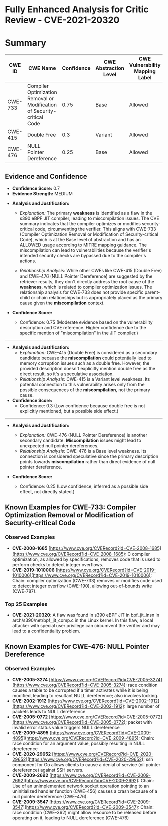 # Fully Enhanced Analysis for Critic Review - CVE-2021-20320

# Summary
| CWE ID | CWE Name | Confidence | CWE Abstraction Level | CWE Vulnerability Mapping Label | CWE-Vulnerability Mapping Notes |
|---|---|---|---|---|---|
| CWE-733 | Compiler Optimization Removal or Modification of Security-critical Code | 0.75 | Base | Allowed | Primary CWE |
| CWE-415 | Double Free | 0.3 | Variant | Allowed | Secondary Candidate |
| CWE-476 | NULL Pointer Dereference | 0.25 | Base | Allowed | Secondary Candidate |

## Evidence and Confidence

*   **Confidence Score:** 0.7
*   **Evidence Strength:** MEDIUM

- **Analysis and Justification:**  
  - *Explanation:* The primary **weakness** is identified as a flaw in the s390 eBPF JIT compiler, leading to miscompilation issues. The CVE summary indicates that the compiler optimizes or modifies security-critical code, circumventing the verifier. This aligns with CWE-733 (Compiler Optimization Removal or Modification of Security-critical Code), which is at the Base level of abstraction and has an ALLOWED usage according to MITRE mapping guidance. The miscompilation can lead to vulnerabilities because the verifier's intended security checks are bypassed due to the compiler's actions.

  - *Relationship Analysis:* While other CWEs like CWE-415 (Double Free) and CWE-476 (NULL Pointer Dereference) are suggested by the retriever results, they don't directly address the root cause of the **weakness**, which is related to compiler optimization issues. The relationship analysis for CWE-733 does not provide specific parent-child or chain relationships but is appropriately placed as the primary cause given the **miscompilation** context.

- **Confidence Score:**
  - Confidence: 0.75 (Moderate evidence based on the vulnerability description and CVE reference. Higher confidence due to the specific mention of "miscompilation" in the JIT compiler.)

---
- **Analysis and Justification:**
    - *Explanation:* CWE-415 (Double Free) is considered as a secondary candidate because the **miscompilation** could potentially lead to memory corruption issues such as a double free. However, the provided description doesn't explicitly mention double free as the direct result, so it's a speculative association.
    - *Relationship Analysis:* CWE-415 is a Variant level weakness. Its potential connection to this vulnerability arises only from the possible consequences of the **miscompilation**, not the primary cause.
- **Confidence Score:**
    - Confidence: 0.3 (Low confidence because double free is not explicitly mentioned, but a possible side effect.)

---
- **Analysis and Justification:**
    - *Explanation:* CWE-476 (NULL Pointer Dereference) is another secondary candidate. **Miscompilation** issues might lead to unexpected null pointer dereferences.
    - *Relationship Analysis:* CWE-476 is a Base level weakness. Its connection is considered speculative since the primary description points towards **miscompilation** rather than direct evidence of null pointer dereference.

- **Confidence Score:**
    - Confidence: 0.25 (Low confidence, inferred as a possible side effect, not directly stated.)



## Known Examples for CWE-733: Compiler Optimization Removal or Modification of Security-critical Code
### Observed Examples
- **CVE-2008-1685** [https://www.cve.org/CVERecord?id=CVE-2008-1685](https://www.cve.org/CVERecord?id=CVE-2008-1685): C compiler optimization, as allowed by specifications, removes code that is used to perform checks to detect integer overflows.
- **CVE-2019-1010006** [https://www.cve.org/CVERecord?id=CVE-2019-1010006](https://www.cve.org/CVERecord?id=CVE-2019-1010006): Chain: compiler optimization (CWE-733) removes or modifies code used to detect integer overflow (CWE-190), allowing out-of-bounds write (CWE-787).
### Top 25 Examples
- **CVE-2021-20320**: A flaw was found in s390 eBPF JIT in bpf_jit_insn in arch/s390/net/bpf_jit_comp.c in the Linux kernel. In this flaw, a local attacker with special user privilege can circumvent the verifier and may lead to a confidentiality problem.


## Known Examples for CWE-476: NULL Pointer Dereference
### Observed Examples
- **CVE-2005-3274** [https://www.cve.org/CVERecord?id=CVE-2005-3274](https://www.cve.org/CVERecord?id=CVE-2005-3274): race condition causes a table to be corrupted if a timer activates while it is being modified, leading to resultant NULL dereference; also involves locking.
- **CVE-2002-1912** [https://www.cve.org/CVERecord?id=CVE-2002-1912](https://www.cve.org/CVERecord?id=CVE-2002-1912): large number of packets leads to NULL dereference
- **CVE-2005-0772** [https://www.cve.org/CVERecord?id=CVE-2005-0772](https://www.cve.org/CVERecord?id=CVE-2005-0772): packet with invalid error status value triggers NULL dereference
- **CVE-2009-4895** [https://www.cve.org/CVERecord?id=CVE-2009-4895](https://www.cve.org/CVERecord?id=CVE-2009-4895): Chain: race condition for an argument value, possibly resulting in NULL dereference
- **CVE-2020-29652** [https://www.cve.org/CVERecord?id=CVE-2020-29652](https://www.cve.org/CVERecord?id=CVE-2020-29652): ssh component for Go allows clients to cause a denial of service (nil pointer dereference) against SSH servers.
- **CVE-2009-2692** [https://www.cve.org/CVERecord?id=CVE-2009-2692](https://www.cve.org/CVERecord?id=CVE-2009-2692): Chain: Use of an unimplemented network socket operation pointing to an uninitialized handler function (CWE-456) causes a crash because of a null pointer dereference (CWE-476).
- **CVE-2009-3547** [https://www.cve.org/CVERecord?id=CVE-2009-3547](https://www.cve.org/CVERecord?id=CVE-2009-3547): Chain: race condition (CWE-362) might allow resource to be released before operating on it, leading to NULL dereference (CWE-476)
